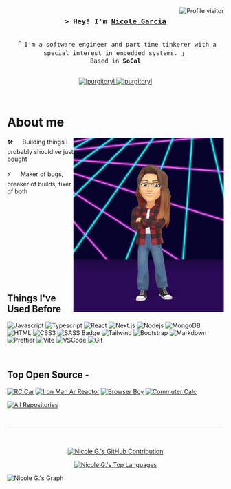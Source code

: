 <!--
<h2 align="center">
  Welcome to Nicole G. World!
  <img src="https://media.giphy.com/media/hvRJCLFzcasrR4ia7z/giphy.gif" width="28">
</h2>
-->

<!--
<p align="center">
  <a href="https://github.com/lpurgitoryl"><img src="https://readme-typing-svg.herokuapp.com/?lines=Self%20Taught%20Programmer;Front%20End%20Developer;1.5%2B%20years%20of%20coding%20experience;Always%20learning%20new%20things&center=true&width=380&height=45"></a>
</p>

 -->

<a href="https://komarev.com/ghpvc/?username=lpurgitoryl">
  <img align="right" src="https://komarev.com/ghpvc/?username=lpurgitoryl&label=Visitors&color=0e75b6&style=flat" alt="Profile visitor" />
</a>


<!-- Intro  -->
<h3 align="center">
        <samp>&gt; Hey! I'm
                <b><a target="_blank" href="https://nicolegarcia.vercel.app">Nicole Garcia</a></b>
        </samp>
</h3>


<p align="center"> 
  <samp>
    <br>
    「 I'm a software engineer and part time tinkerer with a special interest in embedded systems. 」
    <br>
    Based in <b>SoCal</b> 
    <br>
    <br>
  </samp>
</p>

<p align="center">
 <a href="https://nicolegarcia.vercel.app" target="blank">
  <img src="https://img.shields.io/badge/Website-DC143C?style=for-the-badge&logoColor=white" alt="lpurgitoryl" />
 </a>
 <a href="https://www.linkedin.com/in/nicoleb-garcia/" target="_blank">
  <img src="https://img.shields.io/badge/LinkedIn-0077B5?style=for-the-badge&logo=linkedin&logoColor=white" alt="lpurgitoryl"/>
 </a>
</p>
<br />

<!-- About Section -->
 # About me
 
<p>
 <img align="right" width="350" src="/assets/bitmoji.jpg" alt="Myself but in bitmoji form" />
  
 🛠️ &emsp; Building things I probably should’ve just bought<br/><br/>
 ⚡ &emsp; Maker of bugs, breaker of builds, fixer of both<br/><br/>
 
 <!-- 🏃 &emsp; Marathon trainee – chasing that 10:00/mile pace<br/><br/>
 🌐 &emsp; My best freind's have four legs<br/><br/> 💬 &emsp; Ask me about anything [here](https://github.com/lpurgitoryl/lpurgitoryl/issues) -->
<br/>
<br/>
<br/>
<br/>
<br/>
<br/>
</p>

<br/>
<br/>
<br/>

## Things I've Used Before

![Javascript](https://img.shields.io/badge/Javascript-F0DB4F?style=for-the-badge&labelColor=black&logo=javascript&logoColor=F0DB4F)
![Typescript](https://img.shields.io/badge/Typescript-007acc?style=for-the-badge&labelColor=black&logo=typescript&logoColor=007acc)
![React](https://img.shields.io/badge/-React-61DBFB?style=for-the-badge&labelColor=black&logo=react&logoColor=61DBFB)
![Next.js](https://img.shields.io/badge/next.js-000000?style=for-the-badge&logo=nextdotjs&logoColor=white)
![Nodejs](https://img.shields.io/badge/Nodejs-3C873A?style=for-the-badge&labelColor=black&logo=node.js&logoColor=3C873A)
![MongoDB](https://img.shields.io/badge/MongoDB-4EA94B?style=for-the-badge&logo=mongodb&logoColor=white)
![HTML](https://img.shields.io/badge/HTML5-E34F26?style=for-the-badge&logo=html5&logoColor=white)
![CSS3](https://img.shields.io/badge/CSS3-1572B6?style=for-the-badge&logo=css3&logoColor=white)
![SASS Badge](https://img.shields.io/badge/Sass-CC6699?style=for-the-badge&logo=sass&logoColor=white)
![Tailwind](https://img.shields.io/badge/Tailwind_CSS-092749?style=for-the-badge&logo=tailwindcss&logoColor=06B6D4&labelColor=000000)
![Bootstrap](https://img.shields.io/badge/Bootstrap-563D7C?style=for-the-badge&logo=bootstrap&logoColor=white)
![Markdown](https://img.shields.io/badge/Markdown-000000?style=for-the-badge&logo=markdown&logoColor=white)
![Prettier](https://img.shields.io/badge/prettier-1A2C34?style=for-the-badge&logo=prettier&logoColor=F7BA3E)
![Vite](https://img.shields.io/badge/vite-%23646CFF.svg?style=for-the-badge&logo=vite&logoColor=white)
![VSCode](https://img.shields.io/badge/Visual_Studio-0078d7?style=for-the-badge&logo=visual%20studio&logoColor=white)
![Git](https://img.shields.io/badge/Git-F05032?style=for-the-badge&logo=git&logoColor=white)

<br/>

## Top Open Source -
[![RC Car](https://github-readme-stats.vercel.app/api/pin/?username=lpurgitoryl&repo=rc-car&border_color=7F3FBF&bg_color=0D1117&title_color=C9D1D9&text_color=8B949E&icon_color=7F3FBF)](https://github.com/lpurgitoryl/rc-car)
[![Iron Man Ar Reactor](https://github-readme-stats.vercel.app/api/pin/?username=lpurgitoryl&repo=Iron-man-Mark-I&border_color=7F3FBF&bg_color=0D1117&title_color=C9D1D9&text_color=8B949E&icon_color=7F3FBF)](https://github.com/lpurgitoryl/Iron-man-Mark-I)
[![Browser Boy](https://github-readme-stats.vercel.app/api/pin/?username=lpurgitoryl&repo=browser-boy&border_color=7F3FBF&bg_color=0D1117&title_color=C9D1D9&text_color=8B949E&icon_color=7F3FBF)](https://github.com/lpurgitoryl/browser-boy)
[![Commuter Calc](https://github-readme-stats.vercel.app/api/pin/?username=lpurgitoryl&repo=commutercalc&border_color=7F3FBF&bg_color=0D1117&title_color=C9D1D9&text_color=8B949E&icon_color=7F3FBF)](https://github.com/lpurgitoryl/commutercalc)

<p align="left">
  <a href="https://github.com/lpurgitoryl?tab=repositories" target="_blank"><img alt="All Repositories" title="All Repositories" src="https://img.shields.io/badge/-All%20Repos-2962FF?style=for-the-badge&logo=koding&logoColor=white"/></a>
</p>

<br/>
<hr/>
<br/>
 <!--
<p align="center">
  <a href="https://github.com/lpurgitoryl">
    <img src="https://github-readme-streak-stats.herokuapp.com/?user=lpurgitoryl&theme=radical&border=7F3FBF&background=0D1117" alt="Saif's GitHub streak"/>
  </a>
</p>
-->
<p align="center">
  <a href="https://github.com/lpurgitoryl">
    <img src="https://github-profile-summary-cards.vercel.app/api/cards/profile-details?username=lpurgitoryl&theme=radical" alt="Nicole G.'s GitHub Contribution"/>
  </a>
</p>

  <!--
    <a href="https://github.com/lpurgitoryl"><img alt="Nicole G.'s Github Stats" src="https://denvercoder1-github-readme-stats.vercel.app/api?username=lpurgitoryl&show_icons=true&count_private=true&theme=react&border_color=7F3FBF&bg_color=0D1117&title_color=F85D7F&icon_color=F8D866" height="192px" width="49.5%"/></a> ![bitmoji](https://github.com/user-attachments/assets/295b081a-a993-4676-8481-4e200ccf29ca)

  -->
<p align="center" width="100%">
  <a href="https://github.com/lpurgitoryl"><img alt="Nicole G.'s Top Languages" src="https://denvercoder1-github-readme-stats.vercel.app/api/top-langs/?username=lpurgitoryl&langs_count=8&layout=compact&theme=react&border_color=7F3FBF&bg_color=0D1117&title_color=F85D7F&icon_color=F8D866" /></a>
</p>

![Nicole G.'s Graph](https://github-readme-activity-graph.vercel.app/graph?username=lpurgitoryl&custom_title=Nicole%20G's%20GitHub%20Activity%20Graph&bg_color=0D1117&color=7F3FBF&line=7F3FBF&point=7F3FBF&area_color=FFFFFF&title_color=FFFFFF&area=true)
